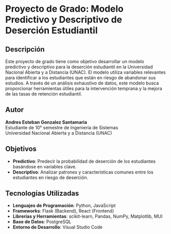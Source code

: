 # Proyecto de Grado: Modelo Predictivo y Descriptivo de Deserción Estudiantil

## Descripción

Este proyecto de grado tiene como objetivo desarrollar un modelo predictivo y descriptivo para la deserción estudiantil en la Universidad Nacional Abierta y a Distancia (UNAC). El modelo utiliza variables relevantes para identificar a los estudiantes que están en riesgo de abandonar sus estudios. A través de un análisis exhaustivo de datos, este modelo busca proporcionar herramientas útiles para la intervención temprana y la mejora de las tasas de retención estudiantil.

## Autor

**Andres Esteban Gonzalez Santamaria**  
Estudiante de 10° semestre de Ingeniería de Sistemas  
Universidad Nacional Abierta y a Distancia (UNAC)

## Objetivos

- **Predictivo**: Predecir la probabilidad de deserción de los estudiantes basándose en variables clave.
- **Descriptivo**: Analizar patrones y características comunes entre los estudiantes en riesgo de deserción.

## Tecnologías Utilizadas

- **Lenguajes de Programación**: Python, JavaScript
- **Frameworks**: Flask (Backend), React (Frontend)
- **Librerías y Herramientas**: scikit-learn, Pandas, NumPy, Matplotlib, MUI
- **Base de Datos**: PostgreSQL
- **Entorno de Desarrollo**: Visual Studio Code

